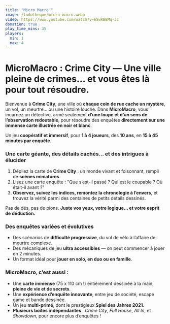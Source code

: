 ```yaml
---
title: "Micro Macro "
image: /ludotheque/micro-macro.webp
video: https://www.youtube.com/watch?v=6SwKBBMq-Jc
donation: true
play_time_mins: 35
players:
  min: 1
  max: 4
---
```


# **MicroMacro : Crime City — Une ville pleine de crimes… et vous êtes là pour tout résoudre.**

Bienvenue à **Crime City**, une ville où **chaque coin de rue cache un mystère**, un vol, un meurtre… ou une histoire louche. Dans **MicroMacro**, vous incarnez un détective, armé seulement **d’une loupe et d’un sens de l’observation redoutable**, pour résoudre des enquêtes **directement sur une immense carte illustrée en noir et blanc**.

Un jeu **coopératif et immersif**, pour **1 à 4 joueurs**, dès **10 ans**, en **15 à 45 minutes par enquête**.

### Une carte géante, des détails cachés… et des intrigues à élucider

1. Dépliez la carte de **Crime City** : un monde vivant et foisonnant, rempli de **scènes miniatures**.
2. Lisez une carte enquête : "Que s’est-il passé ? Qui est le coupable ? Où était-il avant ?"
3. **Observez, suivez les indices, remontez la chronologie à l’envers**, et trouvez la vérité parmi des centaines de petits détails dessinés.

Pas de dés, pas de pions. **Juste vos yeux, votre logique… et votre esprit de déduction.**

### Des enquêtes variées et évolutives

- Des scénarios de **difficulté progressive**, du vol de vélo à l’affaire de meurtre complexe.
- Des mécaniques de jeu **ultra accessibles** — on peut commencer à jouer en 2 minutes.
- Un format idéal pour **jouer en solo, en duo ou en famille**.

### MicroMacro, c’est aussi :

- Une **carte immense** (75 x 110 cm !) entièrement dessinée à la main, **pleine de vie et de secrets**.
- Une **expérience d’enquête innovante**, entre jeu de société, escape game et bande dessinée.
- Un jeu **multi-primé**, dont le prestigieux **Spiel des Jahres 2021**.
- **Plusieurs boîtes indépendantes** : *Crime City*, *Full House*, *All In*, et *Showdown*, pour encore plus d’enquêtes !
